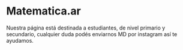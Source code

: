 # Matematica.ar
Nuestra página está destinada a estudiantes, de nivel primario y secundario, cualquier duda podés enviarnos MD por instagram así te ayudamos.
